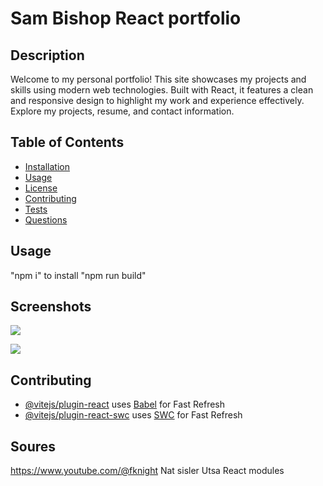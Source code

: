 # Sam Bishop React portfolio

## Description
Welcome to my personal portfolio! This site showcases my projects and skills using modern web technologies. Built with React, it features a clean and responsive design to highlight my work and experience effectively. Explore my projects, resume, and contact information.

## Table of Contents
- [Installation](#installation)
- [Usage](#usage)
- [License](#license)
- [Contributing](#contributing)
- [Tests](#tests)
- [Questions](#questions)

## Usage
"npm i" to install 
"npm run build"

## Screenshots
![](<src/assets/Screenshot 2024-05-17 at 8.58.31 PM.png>)

![](<src/assets/Screenshot 2024-05-17 at 8.58.43 PM.png>)




## Contributing

- [@vitejs/plugin-react](https://github.com/vitejs/vite-plugin-react/blob/main/packages/plugin-react/README.md) uses [Babel](https://babeljs.io/) for Fast Refresh
- [@vitejs/plugin-react-swc](https://github.com/vitejs/vite-plugin-react-swc) uses [SWC](https://swc.rs/) for Fast Refresh

## Soures
https://www.youtube.com/@fknight
Nat sisler 
Utsa React modules
